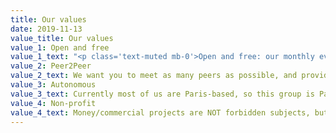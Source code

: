 ```yaml
---
title: Our values
date: 2019-11-13
value_title: Our values
value_1: Open and free
value_1_text: "<p class='text-muted mb-0'>Open and free: our monthly events are social events, they are open to everybody and won't be only technical. Curious minds are more than welcome, registration in meetup.com is not mandatory, and is used mostly for the initial reach and to get a rough idea of the event size.<br />Open to all, but you won't feel welcome here if you:</p><ul class='text-muted mb-0'><li>discriminate any group for any reason</li><li>detain the one truth / can't see your views challenged</li><li>have issue understanding the concept of boundaries / consent</li><li><a href='https://github.com/aeddi/dontbeadick'>are a dick</a></li></ul>"
value_2: Peer2Peer
value_2_text: We want you to meet as many peers as possible, and provide a space where new ideas/groups/projects can be created
value_3: Autonomous
value_3_text: Currently most of us are Paris-based, so this group is ParisP2P, midterm plans include an umbrella organisation (a bit like "FranceJS") for France's P2P events, we can help organising your own P2P events by sharing contacts, content, tools, and whatever we can to help create a mesh of autonomous node, and organise meta event to exchanges with all communities. <a href="mailto:bootstrap@p2p.paris">Contact us</a> if you plan to start something, and follow or participate in this <a href="https://github.com/francep2p/community/issues/5">GitHub thread</a> to contribute in this adventure
value_4: Non-profit
value_4_text: Money/commercial projects are NOT forbidden subjects, but this group does not aim to be an echo chamber for the next fool's gold experiment/coins; though we can still have constructive discussions about these
---
```



